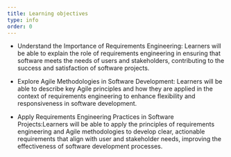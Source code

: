 ```yaml
---
title: Learning objectives
type: info
order: 0
---
```


- Understand the Importance of Requirements Engineering: Learners will be able to explain the role of requirements engineering in ensuring that software meets the needs of users and stakeholders, contributing to the success and satisfaction of software projects.

- Explore Agile Methodologies in Software Development: Learners will be able to describe key Agile principles and how they are applied in the context of requirements engineering to enhance flexibility and responsiveness in software development.

- Apply Requirements Engineering Practices in Software Projects:Learners will be able to apply the principles of requirements engineering and Agile methodologies to develop clear, actionable requirements that align with user and stakeholder needs, improving the effectiveness of software development processes.

